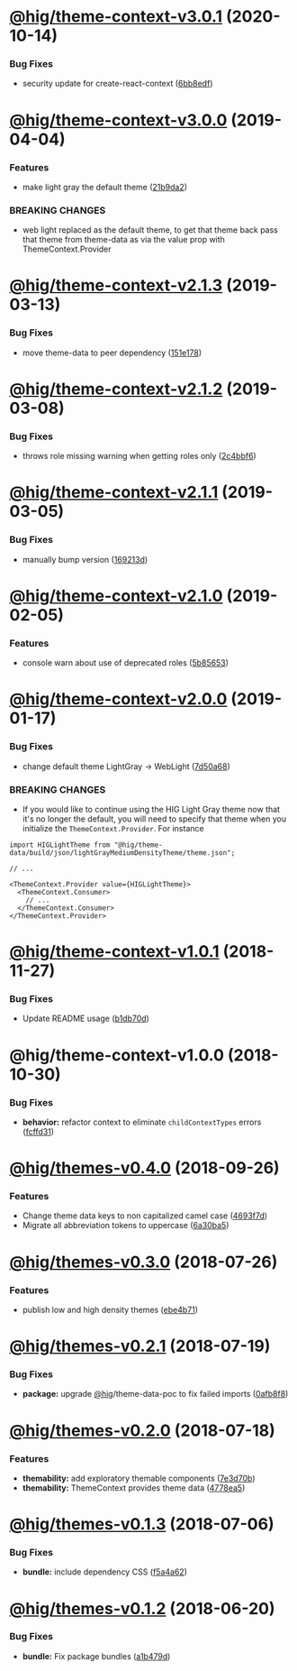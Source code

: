 # [@hig/theme-context-v3.0.1](https://github.com/Autodesk/hig/compare/@hig/theme-context@3.0.0...@hig/theme-context@3.0.1) (2020-10-14)


### Bug Fixes

* security update for create-react-context ([6bb8edf](https://github.com/Autodesk/hig/commit/6bb8edf))

# [@hig/theme-context-v3.0.0](https://github.com/Autodesk/hig/compare/@hig/theme-context@2.1.3...@hig/theme-context@3.0.0) (2019-04-04)


### Features

* make light gray the default theme ([21b9da2](https://github.com/Autodesk/hig/commit/21b9da2))


### BREAKING CHANGES

* web light replaced as the default theme, to get that theme back pass that theme from theme-data as via the value prop with ThemeContext.Provider

# [@hig/theme-context-v2.1.3](https://github.com/Autodesk/hig/compare/@hig/theme-context@2.1.2...@hig/theme-context@2.1.3) (2019-03-13)


### Bug Fixes

* move theme-data to peer dependency ([151e178](https://github.com/Autodesk/hig/commit/151e178))

# [@hig/theme-context-v2.1.2](https://github.com/Autodesk/hig/compare/@hig/theme-context@2.1.1...@hig/theme-context@2.1.2) (2019-03-08)


### Bug Fixes

* throws role missing warning when getting roles only ([2c4bbf6](https://github.com/Autodesk/hig/commit/2c4bbf6))

# [@hig/theme-context-v2.1.1](https://github.com/Autodesk/hig/compare/@hig/theme-context@2.1.0...@hig/theme-context@2.1.1) (2019-03-05)


### Bug Fixes

* manually bump version ([169213d](https://github.com/Autodesk/hig/commit/169213d))

# [@hig/theme-context-v2.1.0](https://github.com/Autodesk/hig/compare/@hig/theme-context@2.0.0...@hig/theme-context@2.1.0) (2019-02-05)


### Features

* console warn about use of deprecated roles ([5b85653](https://github.com/Autodesk/hig/commit/5b85653))

# [@hig/theme-context-v2.0.0](https://github.com/Autodesk/hig/compare/@hig/theme-context@1.0.1...@hig/theme-context@2.0.0) (2019-01-17)


### Bug Fixes

* change default theme LightGray -> WebLight ([7d50a68](https://github.com/Autodesk/hig/commit/7d50a68))


### BREAKING CHANGES

* If you would like to continue using the HIG Light Gray theme now that
it's no longer the default, you will need to specify that theme when you
initialize the `ThemeContext.Provider`. For instance

```
import HIGLightTheme from "@hig/theme-data/build/json/lightGrayMediumDensityTheme/theme.json";

// ...

<ThemeContext.Provider value={HIGLightTheme}>
  <ThemeContext.Consumer>
    // ...
  </ThemeContext.Consumer>
</ThemeContext.Provider>
```

# [@hig/theme-context-v1.0.1](https://github.com/Autodesk/hig/compare/@hig/theme-context@1.0.0...@hig/theme-context@1.0.1) (2018-11-27)


### Bug Fixes

* Update README usage ([b1db70d](https://github.com/Autodesk/hig/commit/b1db70d))

# @hig/theme-context-v1.0.0 (2018-10-30)


### Bug Fixes

* **behavior:** refactor context to eliminate `childContextTypes` errors ([fcffd31](https://github.com/Autodesk/hig/commit/fcffd31))

# [@hig/themes-v0.4.0](https://github.com/Autodesk/hig/compare/@hig/themes@0.3.0...@hig/themes@0.4.0) (2018-09-26)


### Features

* Change theme data keys to non capitalized camel case ([4693f7d](https://github.com/Autodesk/hig/commit/4693f7d))
* Migrate all abbreviation tokens to uppercase ([6a30ba5](https://github.com/Autodesk/hig/commit/6a30ba5))

<a name="@hig/themes-v0.3.0"></a>
# [@hig/themes-v0.3.0](https://github.com/Autodesk/hig/compare/@hig/themes@0.2.1...@hig/themes@0.3.0) (2018-07-26)


### Features

* publish low and high density themes ([ebe4b71](https://github.com/Autodesk/hig/commit/ebe4b71))

<a name="@hig/themes-v0.2.1"></a>
# [@hig/themes-v0.2.1](https://github.com/Autodesk/hig/compare/@hig/themes@0.2.0...@hig/themes@0.2.1) (2018-07-19)


### Bug Fixes

* **package:** upgrade [@hig](https://github.com/hig)/theme-data-poc to fix failed imports ([0afb8f8](https://github.com/Autodesk/hig/commit/0afb8f8))

<a name="@hig/themes-v0.2.0"></a>
# [@hig/themes-v0.2.0](https://github.com/Autodesk/hig/compare/@hig/themes@0.1.3...@hig/themes@0.2.0) (2018-07-18)


### Features

* **themability:** add exploratory themable components ([7e3d70b](https://github.com/Autodesk/hig/commit/7e3d70b))
* **themability:** ThemeContext provides theme data ([4778ea5](https://github.com/Autodesk/hig/commit/4778ea5))

<a name="@hig/themes-v0.1.3"></a>
# [@hig/themes-v0.1.3](https://github.com/Autodesk/hig/compare/@hig/themes@0.1.2...@hig/themes@0.1.3) (2018-07-06)


### Bug Fixes

* **bundle:** include dependency CSS ([f5a4a62](https://github.com/Autodesk/hig/commit/f5a4a62))

<a name="@hig/themes-v0.1.2"></a>
# [@hig/themes-v0.1.2](https://github.com/Autodesk/hig/compare/@hig/themes@0.1.1...@hig/themes@0.1.2) (2018-06-20)


### Bug Fixes

* **bundle:** Fix package bundles ([a1b479d](https://github.com/Autodesk/hig/commit/a1b479d))
